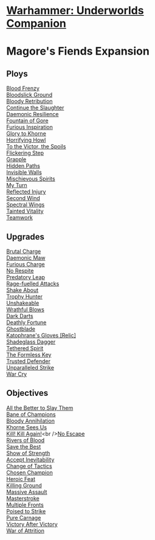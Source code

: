 # [Warhammer: Underworlds Companion](https://guidokessels.github.io/wh-underworlds)

  

# Magore's Fiends Expansion

## Ploys
[Blood Frenzy](https://guidokessels.github.io/wh-underworlds/cards/blood-frenzy)<br />[Bloodslick Ground](https://guidokessels.github.io/wh-underworlds/cards/bloodslick-ground)<br />[Bloody Retribution](https://guidokessels.github.io/wh-underworlds/cards/bloody-retribution)<br />[Continue the Slaughter](https://guidokessels.github.io/wh-underworlds/cards/continue-the-slaughter)<br />[Daemonic Resilience](https://guidokessels.github.io/wh-underworlds/cards/daemonic-resilience)<br />[Fountain of Gore](https://guidokessels.github.io/wh-underworlds/cards/fountain-of-gore)<br />[Furious Inspiration](https://guidokessels.github.io/wh-underworlds/cards/furious-inspiration)<br />[Glory to Khorne](https://guidokessels.github.io/wh-underworlds/cards/glory-to-khorne)<br />[Horrifying Howl](https://guidokessels.github.io/wh-underworlds/cards/horrifying-howl)<br />[To the Victor, the Spoils](https://guidokessels.github.io/wh-underworlds/cards/to-the-victor-the-spoils)<br />[Flickering Step](https://guidokessels.github.io/wh-underworlds/cards/flickering-step)<br />[Grapple](https://guidokessels.github.io/wh-underworlds/cards/grapple)<br />[Hidden Paths](https://guidokessels.github.io/wh-underworlds/cards/hidden-paths)<br />[Invisible Walls](https://guidokessels.github.io/wh-underworlds/cards/invisible-walls)<br />[Mischievous Spirits](https://guidokessels.github.io/wh-underworlds/cards/mischievous-spirits)<br />[My Turn](https://guidokessels.github.io/wh-underworlds/cards/my-turn)<br />[Reflected Injury](https://guidokessels.github.io/wh-underworlds/cards/reflected-injury)<br />[Second Wind](https://guidokessels.github.io/wh-underworlds/cards/second-wind)<br />[Spectral Wings](https://guidokessels.github.io/wh-underworlds/cards/spectral-wings)<br />[Tainted Vitality](https://guidokessels.github.io/wh-underworlds/cards/tainted-vitality)<br />[Teamwork](https://guidokessels.github.io/wh-underworlds/cards/teamwork)

## Upgrades
[Brutal Charge](https://guidokessels.github.io/wh-underworlds/cards/brutal-charge)<br />[Daemonic Maw](https://guidokessels.github.io/wh-underworlds/cards/daemonic-maw)<br />[Furious Charge](https://guidokessels.github.io/wh-underworlds/cards/furious-charge)<br />[No Respite](https://guidokessels.github.io/wh-underworlds/cards/no-respite)<br />[Predatory Leap](https://guidokessels.github.io/wh-underworlds/cards/predatory-leap)<br />[Rage-fuelled Attacks](https://guidokessels.github.io/wh-underworlds/cards/rage-fuelled-attacks)<br />[Shake About](https://guidokessels.github.io/wh-underworlds/cards/shake-about)<br />[Trophy Hunter](https://guidokessels.github.io/wh-underworlds/cards/trophy-hunter)<br />[Unshakeable](https://guidokessels.github.io/wh-underworlds/cards/unshakeable)<br />[Wrathful Blows](https://guidokessels.github.io/wh-underworlds/cards/wrathful-blows)<br />[Dark Darts](https://guidokessels.github.io/wh-underworlds/cards/dark-darts)<br />[Deathly Fortune](https://guidokessels.github.io/wh-underworlds/cards/deathly-fortune)<br />[Ghostblade](https://guidokessels.github.io/wh-underworlds/cards/ghostblade)<br />[Katophrane's Gloves [Relic]](https://guidokessels.github.io/wh-underworlds/cards/katophranes-gloves-[relic])<br />[Shadeglass Dagger](https://guidokessels.github.io/wh-underworlds/cards/shadeglass-dagger)<br />[Tethered Spirit](https://guidokessels.github.io/wh-underworlds/cards/tethered-spirit)<br />[The Formless Key](https://guidokessels.github.io/wh-underworlds/cards/the-formless-key)<br />[Trusted Defender](https://guidokessels.github.io/wh-underworlds/cards/trusted-defender)<br />[Unparalleled Strike](https://guidokessels.github.io/wh-underworlds/cards/unparalleled-strike)<br />[War Cry](https://guidokessels.github.io/wh-underworlds/cards/war-cry)

## Objectives
[All the Better to Slay Them](https://guidokessels.github.io/wh-underworlds/cards/all-the-better-to-slay-them)<br />[Bane of Champions](https://guidokessels.github.io/wh-underworlds/cards/bane-of-champions)<br />[Bloody Annihilation](https://guidokessels.github.io/wh-underworlds/cards/bloody-annihilation)<br />[Khorne Sees Us](https://guidokessels.github.io/wh-underworlds/cards/khorne-sees-us)<br />[Kill! Kill Again!](https://guidokessels.github.io/wh-underworlds/cards/kill-kill-again!)<br />[No Escape](https://guidokessels.github.io/wh-underworlds/cards/no-escape)<br />[Rivers of Blood](https://guidokessels.github.io/wh-underworlds/cards/rivers-of-blood)<br />[Save the Best](https://guidokessels.github.io/wh-underworlds/cards/save-the-best)<br />[Show of Strength](https://guidokessels.github.io/wh-underworlds/cards/show-of-strength)<br />[Accept Inevitability](https://guidokessels.github.io/wh-underworlds/cards/accept-inevitability)<br />[Change of Tactics](https://guidokessels.github.io/wh-underworlds/cards/change-of-tactics)<br />[Chosen Champion](https://guidokessels.github.io/wh-underworlds/cards/chosen-champion)<br />[Heroic Feat](https://guidokessels.github.io/wh-underworlds/cards/heroic-feat)<br />[Killing Ground](https://guidokessels.github.io/wh-underworlds/cards/killing-ground)<br />[Massive Assault](https://guidokessels.github.io/wh-underworlds/cards/massive-assault)<br />[Masterstroke](https://guidokessels.github.io/wh-underworlds/cards/masterstroke)<br />[Multiple Fronts](https://guidokessels.github.io/wh-underworlds/cards/multiple-fronts)<br />[Poised to Strike](https://guidokessels.github.io/wh-underworlds/cards/poised-to-strike)<br />[Pure Carnage](https://guidokessels.github.io/wh-underworlds/cards/pure-carnage)<br />[Victory After Victory](https://guidokessels.github.io/wh-underworlds/cards/victory-after-victory)<br />[War of Attrition](https://guidokessels.github.io/wh-underworlds/cards/war-of-attrition)
